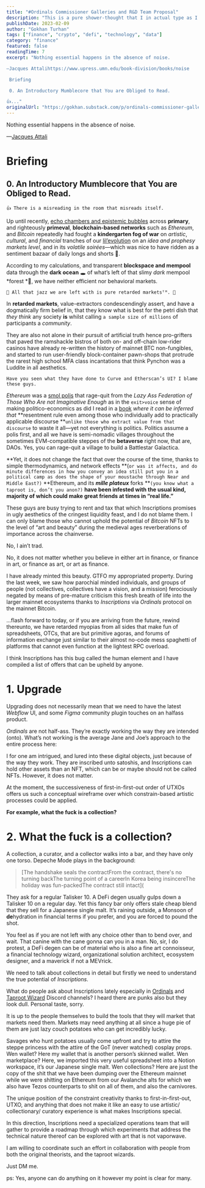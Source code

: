 ```yaml
---
title: "#Ordinals Commissioner Galleries and R&D Team Proposal"
description: "This is a pure shower-thought that I in actual type as I am kind of having chills because of the harsh Winter wind outside next to a window in my living-room whilst having a good mornt coffee."
publishDate: 2023-02-09
author: "Gokhan Turhan"
tags: ["finance", "crypto", "defi", "technology", "data"]
category: "finance"
featured: false
readingTime: 7
excerpt: "Nothing essential happens in the absence of noise.

—Jacques Attalihttps://www.upress.umn.edu/book-division/books/noise

 Briefing

 0. An Introductory Mumblecore that You are Obliged to Read.

👍..."
originalUrl: "https://gokhan.substack.com/p/ordinals-commissioner-galleries-and-rd-team-proposal"
---
```


Nothing essential happens in the absence of noise.

—[Jacques Attali](https://www.upress.umn.edu/book-division/books/noise)

# Briefing

## 0. An Introductory Mumblecore that You are Obliged to Read.

`👍 There is a misreading in the room that misreads itself.`

Up until recently, [echo chambers and epistemic bubbles](https://www.cambridge.org/core/journals/episteme/article/abs/echo-chambers-and-epistemic-bubbles/5D4AC3A808C538E17C50A7C09EC706F0) across **primary**, and righteously **primeval**, **blockchain-based networks** such as *Ethereum*, and *Bitcoin* repeatedly had fought a **kindergarten fog of war** on *artistic*, *cultural*, and *financial* tranches of our [lil’evolution](https://scholar.google.com.tr/citations?view_op=view_citation&hl=tr&user=ln3SfRcAAAAJ&citation_for_view=ln3SfRcAAAAJ:u5HHmVD_uO8C) on an *idea and prophesy markets* *level*, and in its *volatile soirées*—which was nice to have ridden as a sentiment bazaar of daily longs and shorts 🧸.

According to my calculations, and transparent **blockspace and mempool** data through the **dark ocean** 🕳️ of what’s left of that slimy *dark* mempool *forest *🖤, we have neither efficient nor behavioral markets.

`🫠 All that jazz we are left with is pure retarded marketsᵀᴹ. 🫠`

In **retarded markets**, value-extractors condescendingly assert, and have a dogmatically firm belief in, that they know what is best for the petri dish that *they think* any society **is** whilst calling `a sample size of millions` of participants a *community*.

They are also not alone in their pursuit of artificial truth hence pro-grifters that paved the ramshackle bistros of both on- and off-chain low-rider casinos have already re-written the history of mainnet BTC non-fungibles, and started to run user-friendly block-container pawn-shops that protrude the rarest high school MFA class incantations that think Pynchon was a Luddite in all aesthetics.

`Have you seen what they have done to Curve and Etherscan’s UI? I blame these guys.`

*Ethereum* was a [smol polis](https://plato.stanford.edu/entries/aristotle-politics/) that rage-quit from the *Lazy Ass Federation of Those Who Are not Imaginative Enough* as in the `exit>voice` sense of making politico-economics as did I read in a [book](https://books.google.com.tr/books/about/The_Infinite_Machine.html?id=raysDwAAQBAJ&source=kp_book_description&redir_esc=y) *where it can be inferred that* **resentment rule even among those who individually add to practically applicable discourse **`unlike those who extract value from that discourse` to waste it all—yet not everything is politics. Politics assume a polis first, and all we have is semi-nomadic villages throughout the sometimes EVM-compatible steppes of the **betaverse** right now, that are, DAOs. Yes, you can rage-quit a village to build a Battlestar Galactica.

**Yet, it does not change the fact that over the course of the time, thanks to simple thermodynamics, and network effects **(`or was it affects, and do minute differences in how you convey an idea still put you in a political camp as does the shape of your moustache through Near and Middle East?)` **Ethereum, and its *****mille plateux***** forks **`(you know what a taproot is, don’t you anon?)` **have been infested with the usual kind, majority of which could make great friends at times in “real life.”**

These guys are busy trying to rent and tax that which Inscriptions promises in ugly aesthetics of the cringest liquidity feast, and I do not blame them. I can only blame those who cannot uphold the potential of *Bitcoin* NFTs to the level of “art and beauty” during the medieval ages reverberations of importance across the chainverse.

No, I ain’t trad.

No, it does not matter whether you believe in either art in finance, or finance in art, or finance as art, or art as finance.

I have already minted this beauty. GTFO my appropriated property. During the last week, we saw how parochial minded individuals, and groups of people (not collectives, collectives have a vision, and a mission) ferociously negated by means of pre-mature criticism this fresh breath of life into the larger mainnet ecosystems thanks to *Inscriptions* via *Ordinals* protocol on the mainnet Bitcoin.

…flash forward to today, or if you are arriving from the future, rewind thereunto, we have retarded myopias from all sides that make fun of spreadsheets, OTCs, that are but primitive agoras, and forums of information exchange just similar to their almost no-code mess spaghetti of platforms that cannot even function at the lightest RPC overload.

I think Inscriptions has this bug called the human element and I have compiled a list of offers that can be upheld by anyone.

# 1. Upgrade

Upgrading does not necessarily mean that we need to have the latest *Webflow* UI, and some *Figma* community plugin touches on an halfass product.

*Ordinals* are not half-ass. They’re exactly working the way they are intended (onto). What’s not working is the average Jane and Joe’s approach to the entire process here:

I for one am intrigued, and lured into these digital objects, just because of the way they work. They are inscribed unto satoshis, and Inscriptions can hold other assets than an NFT, which can be or maybe should not be called NFTs. However, it does not matter.

At the moment, the successiveness of first-in-first-out order of UTXOs offers us such a conceptual wireframe over which constrain-based artistic processes could be applied.

**For example, what the fuck is a collection?**

# 2. What the fuck is a collection?

A collection, a curator, and a collector walks into a bar, and they have only one torso. Depeche Mode plays in the background:

>
> [The handshake seals the contractFrom the contract, there's no turning backThe turning point of a careerIn Korea being insincereThe holiday was fun-packedThe contract still intact](<YouTubeEmbed id="CzqqVFb9p4U" />
>

They ask for a regular Talisker 10. A DeFi degen usually gulps down a Talisker 10 on a regular day. Yet this fancy bar only offers stale cheap blend that they sell for a Japanese single malt. It’s raining outside, a Monsoon of **de**hydration in financial terms if you prefer, and you are forced to pound the shot.

You feel as if you are not left with any choice other than to bend over, and wait. That canine with the cane gonna can you in a man. No, sir, I do protest, a DeFi degen can be of material who is also a fine art connoisseur, a financial technology wizard, organizational solution architect, ecosystem designer, and a maverick if not a MEVrick.

We need to talk about collections in detail but firstly we need to understand the true potential of *Inscriptions*.

What do people ask about Inscriptions lately especially in [Ordinals](https://discord.gg/ordinals) and [Taproot Wizard](https://discord.gg/taprootwizards) Discord channels? I heard there are punks also but they look dull. Personal taste, sorry.

It is up to the people themselves to build the tools that they will market that markets need them. Markets may need anything at all since a huge pie of them are just lazy couch potatoes who can get incredibly lucky.

Savages who hunt potatoes usually come upfront and try to attire the steppe princess with the attire of the GoT (never watched) cosplay props. Wen wallet? Here my wallet that is another person’s skinned wallet. Wen marketplace? Here, we imported this very useful spreadsheet into a Notion workspace, it’s our Japanese single malt. Wen collections? Here are just the copy of the shit that we have been dumping over the Ethereum mainnet while we were shitting on Ethereum from our Avalanche alts for which we also have Tezos counterparts to shit on all of them, and also the carnivores.

The unique position of the constraint creativity thanks to first-in-first-out, UTXO, and anything that does not make it like an easy to use artistic/ collectionary/ curatory experience is what makes Inscriptions special.

In this direction, Inscriptions need a specialized operations team that will gather to provide a roadmap through which experiments that address the technical nature thereof can be explored with art that is not vaporwave.

I am willing to coordinate such an effort in collaboration with people from both the original theorists, and the taproot wizards.

Just DM me.

ps: Yes, anyone can do anything on it however my point is clear for many.
